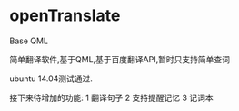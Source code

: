 openTranslate
=============

Base QML

简单翻译软件,基于QML,基于百度翻译API,暂时只支持简单查词

ubuntu 14.04测试通过.

接下来待增加的功能:
1 翻译句子
2 支持提醒记忆
3 记词本



